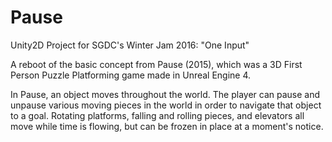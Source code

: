 # Pause
Unity2D Project for SGDC's Winter Jam 2016: "One Input"

A reboot of the basic concept from Pause (2015), which was a 3D First Person Puzzle Platforming game made in Unreal Engine 4. 

In Pause, an object moves throughout the world. The player can pause and unpause various moving pieces in the world in order to navigate that object to a goal. Rotating platforms, falling and rolling pieces, and elevators all move while time is flowing, but can be frozen in place at a moment's notice. 
